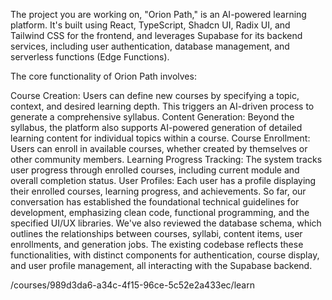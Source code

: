 The project you are working on, "Orion Path," is an AI-powered learning platform. It's built using React, TypeScript, Shadcn UI, Radix UI, and Tailwind CSS for the frontend, and leverages Supabase for its backend services, including user authentication, database management, and serverless functions (Edge Functions).

The core functionality of Orion Path involves:

Course Creation: Users can define new courses by specifying a topic, context, and desired learning depth. This triggers an AI-driven process to generate a comprehensive syllabus.
Content Generation: Beyond the syllabus, the platform also supports AI-powered generation of detailed learning content for individual topics within a course.
Course Enrollment: Users can enroll in available courses, whether created by themselves or other community members.
Learning Progress Tracking: The system tracks user progress through enrolled courses, including current module and overall completion status.
User Profiles: Each user has a profile displaying their enrolled courses, learning progress, and achievements.
So far, our conversation has established the foundational technical guidelines for development, emphasizing clean code, functional programming, and the specified UI/UX libraries. We've also reviewed the database schema, which outlines the relationships between courses, syllabi, content items, user enrollments, and generation jobs. The existing codebase reflects these functionalities, with distinct components for authentication, course display, and user profile management, all interacting with the Supabase backend.



/courses/989d3da6-a34c-4f15-96ce-5c52e2a433ec/learn